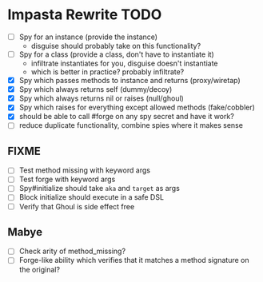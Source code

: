 Impasta Rewrite TODO
====================

 - [ ] Spy for an instance (provide the instance)
    - disguise should probably take on this functionality?
 - [ ] Spy for a class (provide a class, don't have to instantiate it)
    - infiltrate instantiates for you, disguise doesn't instantiate
    - which is better in practice? probably infiltrate?
 - [X] Spy which passes methods to instance and returns (proxy/wiretap)
 - [X] Spy which always returns self (dummy/decoy)
 - [X] Spy which always returns nil or raises (null/ghoul)
 - [X] Spy which raises for everything except allowed methods (fake/cobbler)
 - [X] should be able to call #forge on any spy secret and have it work?
 - [ ] reduce duplicate functionality, combine spies where it makes sense

FIXME
-----

 - [ ] Test method missing with keyword args
 - [ ] Test forge with keyword args
 - [ ] Spy#initialize should take `aka` and `target` as args
 - [ ] Block initialize should execute in a safe DSL
 - [ ] Verify that Ghoul is side effect free

Mabye
-----

 - [ ] Check arity of method_missing?
 - [ ] Forge-like ability which verifies that it matches a method signature on the original?
